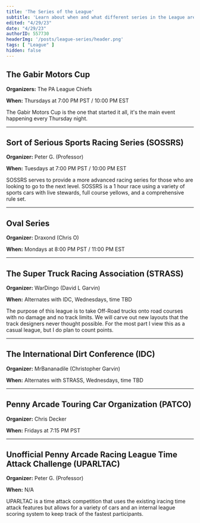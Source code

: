 ```yaml
---
title: 'The Series of the League'
subtitle: 'Learn about when and what different series in the League are'
edited: "4/29/23"
date: "4/29/23"
authorID: 557730
headerImg: '/posts/league-series/header.png'
tags: [ "League" ]
hidden: false
---
```


## The Gabir Motors Cup

**Organizers:** The PA League Chiefs

**When:** Thursdays at 7:00 PM PST / 10:00 PM EST

The Gabir Motors Cup is the one that started it all, it's the main event happening every Thursday night.

***

## Sort of Serious Sports Racing Series (SOSSRS)

**Organizer:** Peter G. (Professor)

**When:** Tuesdays at 7:00 PM PST / 10:00 PM EST

SOSSRS serves to provide a more advanced racing series for those who are looking to go to the next level. SOSSRS is a 1 hour race using a variety of sports cars with live stewards, full course yellows, and a comprehensive rule set.

***

## Oval Series

**Organizer:** Draxond (Chris O)

**When:** Mondays at 8:00 PM PST / 11:00 PM EST

***

## The Super Truck Racing Association (STRASS)

**Organizer:** WarDingo (David L Garvin)

**When:** Alternates with IDC, Wednesdays, time TBD

The purpose of this league is to take Off-Road trucks onto road courses with no damage and no track limits. We will carve out new layouts that the track designers never thought possible. For the most part I view this as a casual league, but I do plan to count points.

***

## The International Dirt Conference (IDC)

**Organizer:** MrBananadile (Christopher Garvin)

**When:** Alternates with STRASS, Wednesdays, time TBD

***

## Penny Arcade Touring Car Organization (PATCO)

**Organizer:** Chris Decker

**When:** Fridays at 7:15 PM PST

***

## Unofficial Penny Arcade Racing League Time Attack Challenge (UPARLTAC)

**Organizer:** Peter G. (Professor)

**When:** N/A

UPARLTAC is a time attack competition that uses the existing iracing time attack features but allows for a variety of cars and an internal league scoring system to keep track of the fastest participants.